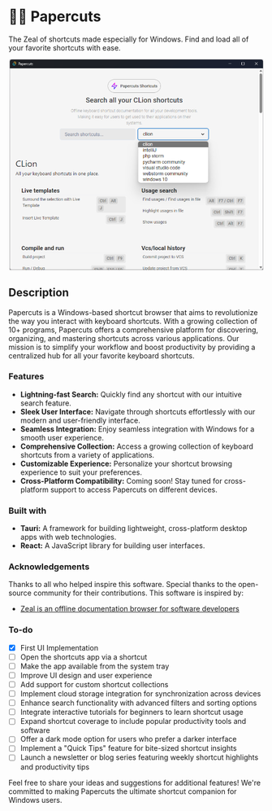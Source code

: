 # 🧑‍🚀 Papercuts

The Zeal of shortcuts made especially for Windows. Find and load all of your favorite shortcuts with ease.

<p align="center">
  <img style="width: 500px" src="./data/showcase.png" alt="Papercut Showcase"/>
</p>

## Description

Papercuts is a Windows-based shortcut browser that aims to revolutionize the way you interact with keyboard shortcuts. With a growing collection of 10+ programs, Papercuts offers a comprehensive platform for discovering, organizing, and mastering shortcuts across various applications. Our mission is to simplify your workflow and boost productivity by providing a centralized hub for all your favorite keyboard shortcuts.

### Features

- **Lightning-fast Search:** Quickly find any shortcut with our intuitive search feature.
- **Sleek User Interface:** Navigate through shortcuts effortlessly with our modern and user-friendly interface.
- **Seamless Integration:** Enjoy seamless integration with Windows for a smooth user experience.
- **Comprehensive Collection:** Access a growing collection of keyboard shortcuts from a variety of applications.
- **Customizable Experience:** Personalize your shortcut browsing experience to suit your preferences.
- **Cross-Platform Compatibility:** Coming soon! Stay tuned for cross-platform support to access Papercuts on different devices.

### Built with

- **Tauri:** A framework for building lightweight, cross-platform desktop apps with web technologies.
- **React:** A JavaScript library for building user interfaces.

### Acknowledgements

Thanks to all who helped inspire this software. Special thanks to the open-source community for their contributions.
This software is inspired by:

- [Zeal is an offline documentation browser for software developers](https://zealdocs.org/)

### To-do

- [x] First UI Implementation
- [ ] Open the shortcuts app via a shortcut
- [ ] Make the app available from the system tray
- [ ] Improve UI design and user experience
- [ ] Add support for custom shortcut collections
- [ ] Implement cloud storage integration for synchronization across devices
- [ ] Enhance search functionality with advanced filters and sorting options
- [ ] Integrate interactive tutorials for beginners to learn shortcut usage
- [ ] Expand shortcut coverage to include popular productivity tools and software
- [ ] Offer a dark mode option for users who prefer a darker interface
- [ ] Implement a "Quick Tips" feature for bite-sized shortcut insights
- [ ] Launch a newsletter or blog series featuring weekly shortcut highlights and productivity tips

Feel free to share your ideas and suggestions for additional features! We're committed to making Papercuts the ultimate shortcut companion for Windows users.
